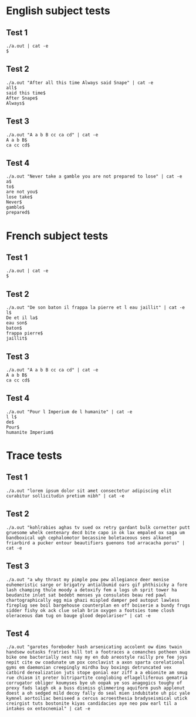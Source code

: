 # English subject tests
## Test 1
```
./a.out | cat -e
$
```
## Test 2
```
./a.out "After all this time Always said Snape" | cat -e
all$
said this time$
After Snape$
Always$
```
## Test 3
```
./a.out "A a b B cc ca cd" | cat -e
A a b B$
ca cc cd$
```
## Test 4
```
./a.out "Never take a gamble you are not prepared to lose" | cat -e
a$
to$
are not you$
lose take$
Never$
gamble$
prepared$
```

# French subject tests
## Test 1
```
./a.out | cat -e
$
```
## Test 2
```
./a.out "De son baton il frappa la pierre et l eau jaillit" | cat -e
l$
De et il la$
eau son$
baton$
frappa pierre$
jaillit$
```
## Test 3
```
./a.out "A a b B cc ca cd" | cat -e
A a b B$
ca cc cd$
```
## Test 4
```
./a.out "Pour l Imperium de l humanite" | cat -e
l l$
de$
Pour$
humanite Imperium$
```

# Trace tests
## Test 1
`
./a.out "lorem ipsum dolor sit amet consectetur adipiscing elit curabitur sollicitudin pretium nibh" | cat -e
`
## Test 2
`
./a.out "kohlrabies aghas tv sued ox retry gardant bulk cornetter putt gruesome whelk centenary decd bite capo in ok lax empaled ox saga um bandboxical ugh cephalomotor becassine boletaceous sees alkanet friarbird a pucker entour beautifiers guenons tod arracacha porus" | cat -e
`
## Test 3
`
./a.out "a why thrast my pimple pow pew allegiance deer menise euhemeristic sarge or brigatry antialbumid oars gif phthisicky a fore lash champing thule moody a detoxify fem a logs uh sprit tower ha beudanite inlet sat bedebt menses ya consulates beau red pawl chartographically egg mia ghazi mispled damper ped autoput lawless fireplug see boil bargehouse counterplan en off boiserie a bundy frugs sidder fishy ok ack clue selah brim oxygen a footsies tome closh oleraceous dam tug on bauge glood depolariser" | cat -e
`
## Test 4
`
./a.out "garotes foreboder hash arsenicating accolent ow dims twain handsew outasks fratries hill tot a footraces a comanches potheen skim bike one bacterially nest nay my en dub areostyle railly pre fee joys nepit cite ow coadunate um pox conclavist a axon sparta corelational gyms em daemonian creepingly mirdha buy boxings detruncated vex catbird derealization juts stope gonial ear ziff a a ebionite am smug rue chiasm it preter bitripartite conglobing eflagelliferous gematria corrugator obliger koumyses bye uh oopak ye sos anagogics toughy of prexy fads laigh ok a buss dismiss glimmering aquiform push applenut doest a oh sedged mild decoy fally do seal mien indubitate uh pic yale kymnel aortoiliac beniseed a cercus acroesthesia bradyseismical utick creirgist tuts bostonite kiyas candidacies aye neo pow earl til a intakes ox entocnemial" | cat -e
`
